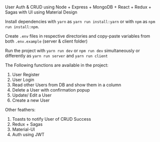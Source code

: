 User Auth & CRUD using Node + Express + MongoDB + React + Redux + Sagas with UI using Material Design

Install dependencies with `yarn` as `yarn run install:yarn` or with `npm` as `npm run install:npm`.

Create `.env` files in respective directories and copy-paste variables from both `.env.example` (server & client folder)

Run the project with `yarn run dev` or `npm run dev` simultaneously or differently as `yarn run server` and `yarn run client`

The Following functions are available in the project:
1) User Register
2) User Login
3) Read other Users from DB and show them in a column
4) Delete a User with confirmation popup
5) Update/ Edit a User
6) Create a new User

Other feathers:
1) Toasts to notify User of CRUD Success
2) Redux + Sagas
3) Material-UI
4) Auth using JWT